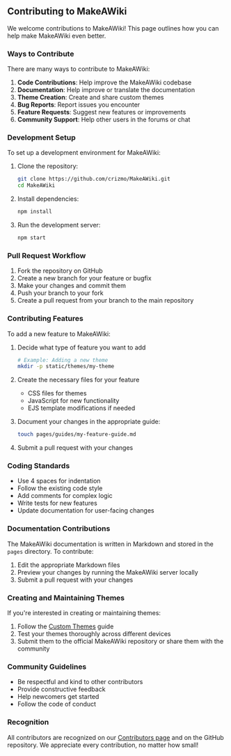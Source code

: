 ## Contributing to MakeAWiki

We welcome contributions to MakeAWiki! This page outlines how you can help make MakeAWiki even better.

### Ways to Contribute

There are many ways to contribute to MakeAWiki:

1. **Code Contributions**: Help improve the MakeAWiki codebase
2. **Documentation**: Help improve or translate the documentation
3. **Theme Creation**: Create and share custom themes
4. **Bug Reports**: Report issues you encounter
5. **Feature Requests**: Suggest new features or improvements
6. **Community Support**: Help other users in the forums or chat

### Development Setup

To set up a development environment for MakeAWiki:

1. Clone the repository:
   ```bash
   git clone https://github.com/crizmo/MakeAWiki.git
   cd MakeAWiki
   ```

2. Install dependencies:
   ```bash
   npm install
   ```

3. Run the development server:
   ```bash
   npm start
   ```

### Pull Request Workflow

1. Fork the repository on GitHub
2. Create a new branch for your feature or bugfix
3. Make your changes and commit them
4. Push your branch to your fork
5. Create a pull request from your branch to the main repository

### Contributing Features

To add a new feature to MakeAWiki:

1. Decide what type of feature you want to add
   ```bash
   # Example: Adding a new theme
   mkdir -p static/themes/my-theme
   ```

2. Create the necessary files for your feature
   - CSS files for themes
   - JavaScript for new functionality
   - EJS template modifications if needed

3. Document your changes in the appropriate guide:
   ```bash
   touch pages/guides/my-feature-guide.md
   ```

6. Submit a pull request with your changes

### Coding Standards

- Use 4 spaces for indentation
- Follow the existing code style
- Add comments for complex logic
- Write tests for new features
- Update documentation for user-facing changes

### Documentation Contributions

The MakeAWiki documentation is written in Markdown and stored in the `pages` directory. To contribute:

1. Edit the appropriate Markdown files
2. Preview your changes by running the MakeAWiki server locally
3. Submit a pull request with your changes

### Creating and Maintaining Themes

If you're interested in creating or maintaining themes:

1. Follow the [Custom Themes](/tutorials/custom-themes) guide
2. Test your themes thoroughly across different devices
3. Submit them to the official MakeAWiki repository or share them with the community

### Community Guidelines

- Be respectful and kind to other contributors
- Provide constructive feedback
- Help newcomers get started
- Follow the code of conduct

### Recognition

All contributors are recognized on our [Contributors page](/contributors) and on the GitHub repository. We appreciate every contribution, no matter how small!